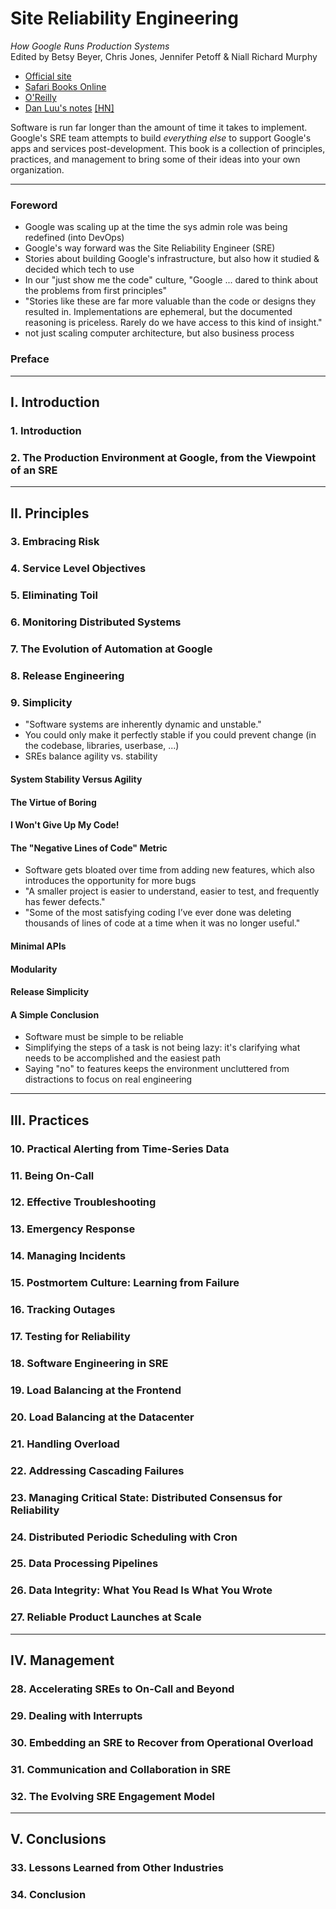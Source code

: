 # Site Reliability Engineering
*How Google Runs Production Systems*<br>
Edited by Betsy Beyer, Chris Jones, Jennifer Petoff & Niall Richard Murphy

- [Official site](https://g.co/SREBook)
- [Safari Books Online](https://www.safaribooksonline.com/library/view/site-reliability-engineering/9781491929117/)
- [O'Reilly](http://shop.oreilly.com/product/0636920041528.do)
- [Dan Luu's notes](http://danluu.com/google-sre-book/) [[HN]](https://news.ycombinator.com/item?id=11474002)

Software is run far longer than the amount of time it takes to implement.  Google's SRE team attempts to build *everything else* to support Google's apps and services post-development.  This book is a collection of principles, practices, and management to bring some of their ideas into your own organization.

---

### Foreword

- Google was scaling up at the time the sys admin role was being redefined (into DevOps)
- Google's way forward was the Site Reliability Engineer (SRE)
- Stories about building Google's infrastructure, but also how it studied & decided which tech to use
- In our "just show me the code" culture, "Google ... dared to think about the problems from first principles"
- "Stories like these are far more valuable than the code or designs they resulted in. Implementations are ephemeral, but the documented reasoning is priceless. Rarely do we have access to this kind of insight."
- not just scaling computer architecture, but also business process

### Preface

---

## I. Introduction

### 1. Introduction
### 2. The Production Environment at Google, from the Viewpoint of an SRE

---

## II. Principles

### 3. Embracing Risk
### 4. Service Level Objectives
### 5. Eliminating Toil
### 6. Monitoring Distributed Systems
### 7. The Evolution of Automation at Google
### 8. Release Engineering
### 9. Simplicity 

- "Software systems are inherently dynamic and unstable."
- You could only make it perfectly stable if you could prevent change (in the codebase, libraries, userbase, ...)
- SREs balance agility vs. stability

#### System Stability Versus Agility
#### The Virtue of Boring
#### I Won't Give Up My Code!
#### The "Negative Lines of Code" Metric

- Software gets bloated over time from adding new features, which also introduces the opportunity for more bugs
- "A smaller project is easier to understand, easier to test, and frequently has fewer defects."
- "Some of the most satisfying coding I’ve ever done was deleting thousands of lines of code at a time when it was no longer useful."

#### Minimal APIs
#### Modularity
#### Release Simplicity

#### A Simple Conclusion

- Software must be simple to be reliable
- Simplifying the steps of a task is not being lazy: it's clarifying what needs to be accomplished and the easiest path
- Saying "no" to features keeps the environment uncluttered from distractions to focus on real engineering

---

## III. Practices

### 10. Practical Alerting from Time-Series Data
### 11. Being On-Call
### 12. Effective Troubleshooting
### 13. Emergency Response
### 14. Managing Incidents
### 15. Postmortem Culture: Learning from Failure
### 16. Tracking Outages
### 17. Testing for Reliability
### 18. Software Engineering in SRE
### 19. Load Balancing at the Frontend
### 20. Load Balancing at the Datacenter
### 21. Handling Overload
### 22. Addressing Cascading Failures
### 23. Managing Critical State: Distributed Consensus for Reliability
### 24. Distributed Periodic Scheduling with Cron
### 25. Data Processing Pipelines
### 26. Data Integrity: What You Read Is What You Wrote
### 27. Reliable Product Launches at Scale

---

## IV. Management

### 28. Accelerating SREs to On-Call and Beyond
### 29. Dealing with Interrupts
### 30. Embedding an SRE to Recover from Operational Overload
### 31. Communication and Collaboration in SRE
### 32. The Evolving SRE Engagement Model

---

## V. Conclusions

### 33. Lessons Learned from Other Industries
### 34. Conclusion

